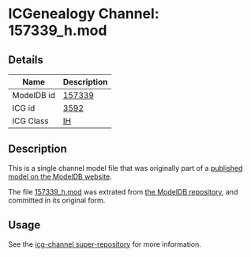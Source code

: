 # ICGenealogy Channel: 157339\_h.mod

## Details

Name | Description
---- | -----------
ModelDB id | [157339](http://senselab.med.yale.edu/ModelDB/ShowModel.cshtml?model=157339)
ICG id | [3592](http://icg.neurotheory.ox.ac.uk/channels/4/3592)
ICG Class | [IH](http://icg.neurotheory.ox.ac.uk/channels/4)

## Description

This is a single channel model file that was originally part of a [published model on the ModelDB website](http://senselab.med.yale.edu/mModelDB/ShowModel.cshtml?model=157339).

The file [157339\_h.mod](157339_h.mod) was extrated from [the ModelDB repository](http://senselab.med.yale.edu/ModelDB/ShowModel.cshtml?model=157339), and committed in its original form.

## Usage

See the [icg-channel super-repository](https://github.com/icgenealogy/icg-channels) for more information.